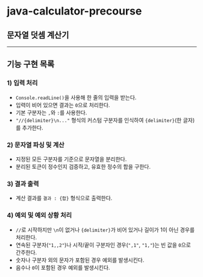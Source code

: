 # java-calculator-precourse

## 문자열 덧셈 계산기

---

## 기능 구현 목록

### 1) 입력 처리

*  `Console.readLine()`을 사용해 한 줄의 입력을 받는다.
*  입력이 비어 있으면 결과는 `0`으로 처리한다.
*  기본 구분자는 `,`와 `:`를 사용한다.
*  `"//{delimiter}\n..."` 형식의 커스텀 구분자를 인식하여 `{delimiter}`(한 글자)를 추가한다.

### 2) 문자열 파싱 및 계산

*  지정된 모든 구분자를 기준으로 문자열을 분리한다.
*  분리된 토큰이 정수인지 검증하고, 유효한 정수의 합을 구한다.

### 3) 결과 출력

*  계산 결과를 `결과 : {합}` 형식으로 출력한다.

### 4) 예외 및 예외 상황 처리

*  `//`로 시작하지만 `\n`이 없거나 `{delimiter}`가 비어 있거나 길이가 1이 아닌 경우를 처리한다.
*  연속된 구분자(`"1,,2"`)나 시작/끝이 구분자인 경우(`",1"`, `"1,"`)는 빈 값을 `0`으로 간주한다.
*  숫자나 구분자 외의 문자가 포함된 경우 예외를 발생시킨다.
*  음수나 `0`이 포함된 경우 예외를 발생시킨다.
